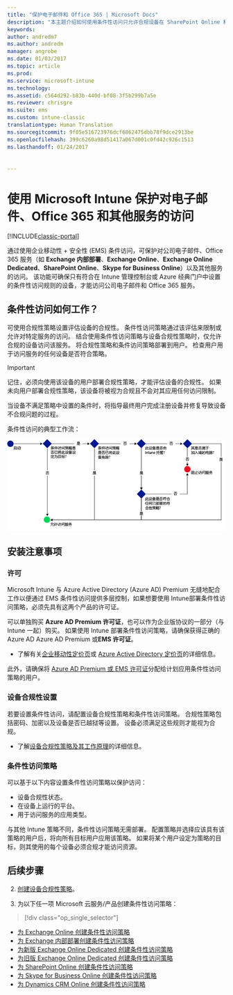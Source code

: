 ```yaml
---
title: "保护电子邮件和 Office 365 | Microsoft Docs"
description: "本主题介绍如何使用条件性访问只允许合规设备在 SharePoint Online 和其他服务上访问公司电子邮件和公司数据。"
keywords: 
author: andredm7
ms.author: andredm
manager: angrobe
ms.date: 01/03/2017
ms.topic: article
ms.prod: 
ms.service: microsoft-intune
ms.technology: 
ms.assetid: c564d292-b83b-440d-bf08-3f5b299b7a5e
ms.reviewer: chrisgre
ms.suite: ems
ms.custom: intune-classic
translationtype: Human Translation
ms.sourcegitcommit: 9f05e516723976dcf6862475dbb78f9dce2913be
ms.openlocfilehash: 399c6260a98d51417a067d001c0fd42c926c1513
ms.lasthandoff: 01/24/2017


---
```


# <a name="protect-access-to-email-office-365-and-other-services-with-microsoft-intune"></a>使用 Microsoft Intune 保护对电子邮件、Office 365 和其他服务的访问

[!INCLUDE[classic-portal](../includes/classic-portal.md)]

通过使用企业移动性 + 安全性 (EMS) 条件访问，可保护对公司电子邮件、Office 365 服务（如 **Exchange 内部部署**、**Exchange Online**、**Exchange Online Dedicated**、**SharePoint Online**、**Skype for Business Online**）以及其他服务的访问。 该功能可确保只有符合在 Intune 管理控制台或 Azure 经典门户中设置的条件性访问规则的设备，才能访问公司电子邮件和 Office 365 服务。
## <a name="how-does-conditional-access-work"></a>条件性访问如何工作？
可使用合规性策略设置评估设备的合规性。 条件性访问策略通过该评估来限制或允许对特定服务的访问。 结合使用条件性访问策略与设备合规性策略时，仅允许合规的设备访问该服务。 将合规性策略和条件访问策略部署到用户。 检查用户用于访问服务的任何设备是否符合策略。

> [!IMPORTANT] 
> 记住，必须向使用该设备的用户部署合规性策略，才能评估设备的合规性。
> 如果未向用户部署合规性策略，该设备将被视为合规且不会对其应用任何访问限制。

当设备不满足策略中设置的条件时，将指导最终用户完成注册设备并修复导致设备不合规问题的过程。

条件性访问的典型工作流：

![图示显示了用于确定是允许还是阻止设备访问服务的决策点](../media/ConditionalAccess4.png)

## <a name="setup-considerations"></a>安装注意事项

### <a name="licensing"></a>许可

Microsoft Intune 与 Azure Active Directory (Azure AD) Premium 无缝地配合工作以便通过 EMS 条件性访问提供多层控制，如果想要使用 Intune部署条件性访问策略，必须先具有这两个产品的许可证。

可以单独购买 **Azure AD Premium 许可证**，也可以作为企业版协议的一部分（与 Intune 一起）购买。 如果使用 Intune 部署条件性访问策略，请确保获得正确的 Azure AD Azure AD Premium 或**EMS 许可证**。

- 了解有关[企业移动性定价页](https://www.microsoft.com/en-us/cloud-platform/enterprise-mobility-pricing)或 [Azure Active Directory 定价页](https://azure.microsoft.com/en-us/pricing/details/active-directory/)的详细信息。

此外，请确保将 [Azure AD Premium 或 EMS 许可证](/Intune/get-started/start-with-a-paid-subscription-to-microsoft-intune-step-4.md)分配给计划应用条件性访问策略的用户。

### <a name="device-compliance-settings"></a>设备合规性设置

若要设置条件性访问，请配置设备合规性策略和条件性访问策略。 合规性策略包括密码、加密以及设备是否已越狱等设置。 设备必须满足这些规则才能视为合规。

- 了解[设备合规性策略及其工作原理](introduction-to-device-compliance-policies-in-microsoft-intune.md)的详细信息。

### <a name="conditional-access-policy"></a>条件性访问策略

可以基于以下内容设置条件性访问策略以保护访问：
- 设备合规性状态。
- 在设备上运行的平台。
- 用于访问服务的应用类型。

与其他 Intune 策略不同，条件性访问策略无需部署。 配置策略并选择应该具有该策略的用户后，将向所有目标用户应用该策略。 如果将某个用户设定为策略的目标，则其使用的每个设备必须合规才能访问资源。


## <a name="next-steps"></a>后续步骤


2. [创建设备合规性策略](create-a-device-compliance-policy-in-microsoft-intune.md)。

2.  为以下任一项 Microsoft 云服务/产品创建条件性访问策略：
> [!div class="op_single_selector"]
  - [为 Exchange Online 创建条件性访问策略](restrict-access-to-exchange-online-with-microsoft-intune.md)
  - [为 Exchange 内部部署创建条件性访问策略](restrict-access-to-exchange-onpremises-with-microsoft-intune.md)
  - [为新版 Exchange Online Dedicated 创建条件性访问策略](restrict-access-to-exchange-online-with-microsoft-intune.md)
  - [为旧版 Exchange Online Dedicated 创建条件性访问策略](restrict-access-to-exchange-onpremises-with-microsoft-intune.md)
  - [为 SharePoint Online 创建条件性访问策略](restrict-access-to-sharepoint-online-with-microsoft-intune.md)
  - [为 Skype for Business Online 创建条件性访问策略](restrict-access-to-skype-for-business-online-with-microsoft-intune.md)
  - [为 Dynamics CRM Online 创建条件性访问策略](restrict-access-to-dynamics-crm-online-with-microsoft-intune.md)

